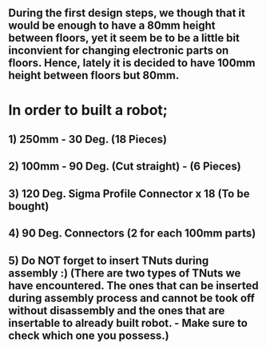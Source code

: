 ## During the first design steps, we though that it would be enough to have a 80mm height between floors, yet it seem be to be a little bit inconvient for changing electronic parts on floors. Hence, lately it is decided to have 100mm height between floors but 80mm.
# In order to built a robot;
## 1) 250mm - 30 Deg. (18 Pieces)
## 2) 100mm - 90 Deg. (Cut straight) - (6 Pieces)
## 3) 120 Deg. Sigma Profile Connector x 18 (To be bought)
## 4) 90 Deg. Connectors (2 for each 100mm parts)
## 5) Do NOT forget to insert TNuts during assembly :) (There are two types of TNuts we have encountered. The ones that can be inserted during assembly process and cannot be took off without disassembly and the ones that are insertable to already built robot. - Make sure to check which one you possess.)
